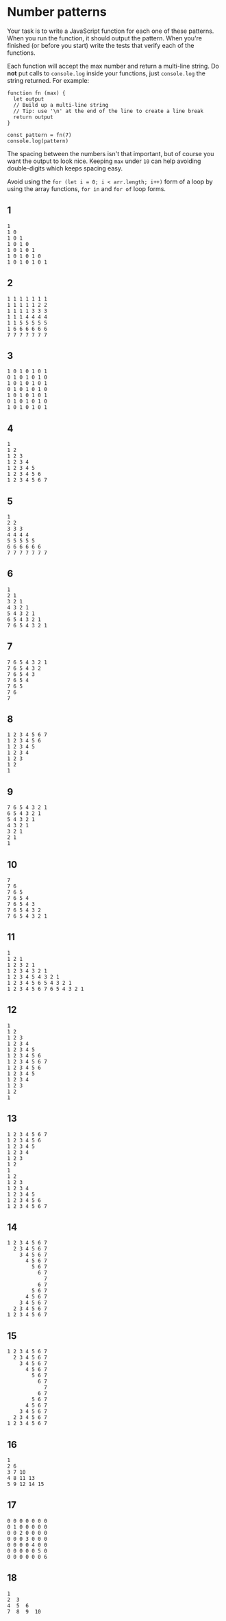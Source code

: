 # Number patterns

Your task is to write a JavaScript function for each one of these patterns. When you run the function, it should output the pattern. When you're finished (or before you start) write the tests that verify each of the functions.

Each function will accept the max number and return a multi-line string. Do **not** put calls to `console.log` inside your functions, just `console.log` the string returned. For example:

```
function fn (max) {
  let output
  // Build up a multi-line string
  // Tip: use '\n' at the end of the line to create a line break
  return output
}

const pattern = fn(7)
console.log(pattern)
```


The spacing between the numbers isn't that important, but of course you want the output to look nice. Keeping `max` under `10` can help avoiding double-digits which keeps spacing easy.

Avoid using the `for (let i = 0; i < arr.length; i++)` form of a loop by using the array functions, `for in` and `for of` loop forms.


## 1

```
1
1 0
1 0 1
1 0 1 0
1 0 1 0 1
1 0 1 0 1 0
1 0 1 0 1 0 1
```

## 2

```
1 1 1 1 1 1 1
1 1 1 1 1 2 2
1 1 1 1 3 3 3
1 1 1 4 4 4 4
1 1 5 5 5 5 5
1 6 6 6 6 6 6
7 7 7 7 7 7 7
```

## 3

```
1 0 1 0 1 0 1
0 1 0 1 0 1 0
1 0 1 0 1 0 1
0 1 0 1 0 1 0
1 0 1 0 1 0 1
0 1 0 1 0 1 0
1 0 1 0 1 0 1
```

## 4

```
1
1 2
1 2 3
1 2 3 4
1 2 3 4 5
1 2 3 4 5 6
1 2 3 4 5 6 7
```

## 5

```
1
2 2
3 3 3
4 4 4 4
5 5 5 5 5
6 6 6 6 6 6
7 7 7 7 7 7 7
```

## 6

```
1
2 1
3 2 1
4 3 2 1
5 4 3 2 1
6 5 4 3 2 1
7 6 5 4 3 2 1
```

## 7

```
7 6 5 4 3 2 1
7 6 5 4 3 2
7 6 5 4 3
7 6 5 4
7 6 5
7 6
7
```

## 8

```
1 2 3 4 5 6 7
1 2 3 4 5 6
1 2 3 4 5
1 2 3 4
1 2 3
1 2
1
```

## 9

```
7 6 5 4 3 2 1
6 5 4 3 2 1
5 4 3 2 1
4 3 2 1
3 2 1
2 1
1

```

## 10

```
7
7 6
7 6 5
7 6 5 4
7 6 5 4 3
7 6 5 4 3 2
7 6 5 4 3 2 1
```

## 11

```
1
1 2 1
1 2 3 2 1
1 2 3 4 3 2 1
1 2 3 4 5 4 3 2 1
1 2 3 4 5 6 5 4 3 2 1
1 2 3 4 5 6 7 6 5 4 3 2 1
```

## 12

```
1
1 2
1 2 3
1 2 3 4
1 2 3 4 5
1 2 3 4 5 6
1 2 3 4 5 6 7
1 2 3 4 5 6
1 2 3 4 5
1 2 3 4
1 2 3
1 2
1
```

## 13

```
1 2 3 4 5 6 7
1 2 3 4 5 6
1 2 3 4 5
1 2 3 4
1 2 3
1 2
1
1 2
1 2 3
1 2 3 4
1 2 3 4 5
1 2 3 4 5 6
1 2 3 4 5 6 7
```

## 14

```
1 2 3 4 5 6 7
  2 3 4 5 6 7
    3 4 5 6 7
      4 5 6 7
        5 6 7
          6 7
            7
          6 7
        5 6 7
      4 5 6 7
    3 4 5 6 7
  2 3 4 5 6 7
1 2 3 4 5 6 7
```

## 15

```
1 2 3 4 5 6 7
  2 3 4 5 6 7
    3 4 5 6 7
      4 5 6 7
        5 6 7
          6 7
            7
          6 7
        5 6 7
      4 5 6 7
    3 4 5 6 7
  2 3 4 5 6 7
1 2 3 4 5 6 7
```

## 16

```
1
2 6
3 7 10
4 8 11 13
5 9 12 14 15
```

## 17

```
0 0 0 0 0 0 0
0 1 0 0 0 0 0
0 0 2 0 0 0 0
0 0 0 3 0 0 0
0 0 0 0 4 0 0
0 0 0 0 0 5 0
0 0 0 0 0 0 6
```

## 18

```
1
2  3
4  5  6
7  8  9  10
```
